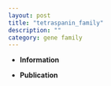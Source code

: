 ```yaml
---
layout: post
title: "tetraspanin_family"
description: ""
category: gene family
---
```


* **Information**  

* **Publication**  



